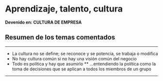 # Aprendizaje, talento, cultura
**Devenido en: CULTURA DE EMPRESA**

## Resumen de los temas comentados
---
* La cultura no se define; se reconoce y se potencia, se trabaja o modifica
* No hay cultura común si no hay una visión común del negocio
* Todo es política y hay que asumirlo
** ...entendiendo la política como la toma de decisiones que se aplican a todos los miembros de un grupo
---
